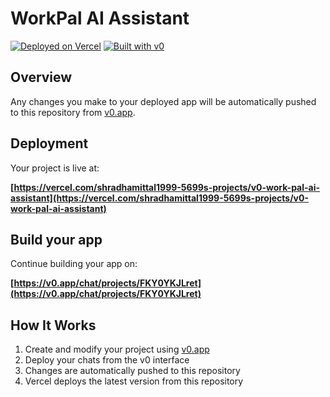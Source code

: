 # WorkPal AI Assistant



[![Deployed on Vercel](https://img.shields.io/badge/Deployed%20on-Vercel-black?style=for-the-badge&logo=vercel)](https://vercel.com/shradhamittal1999-5699s-projects/v0-work-pal-ai-assistant)
[![Built with v0](https://img.shields.io/badge/Built%20with-v0.app-black?style=for-the-badge)](https://v0.app/chat/projects/FKY0YKJLret)

## Overview


Any changes you make to your deployed app will be automatically pushed to this repository from [v0.app](https://v0.app).

## Deployment

Your project is live at:

**[https://vercel.com/shradhamittal1999-5699s-projects/v0-work-pal-ai-assistant](https://vercel.com/shradhamittal1999-5699s-projects/v0-work-pal-ai-assistant)**

## Build your app

Continue building your app on:

**[https://v0.app/chat/projects/FKY0YKJLret](https://v0.app/chat/projects/FKY0YKJLret)**

## How It Works

1. Create and modify your project using [v0.app](https://v0.app)
2. Deploy your chats from the v0 interface
3. Changes are automatically pushed to this repository
4. Vercel deploys the latest version from this repository

